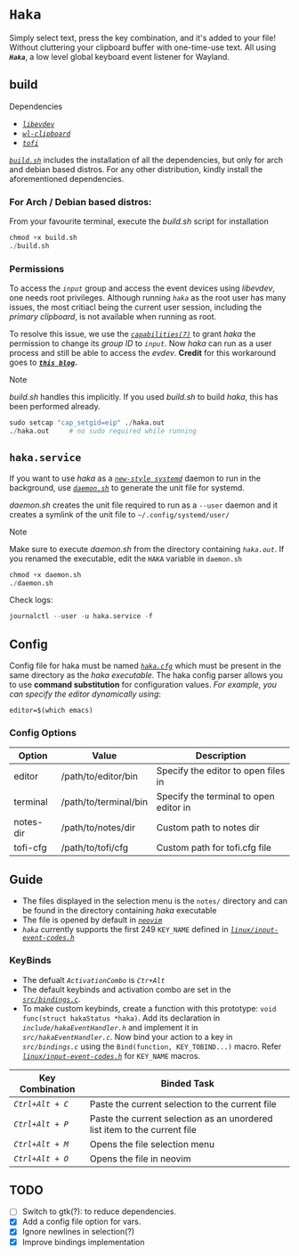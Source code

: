 # `Haka`
Simply select text, press the key combination, and it's added to your file! Without cluttering your clipboard buffer with one-time-use text. All using ***`Haka`***, a low level global keyboard event listener for Wayland.

## build
Dependencies
- *[`libevdev`](https://gitlab.freedesktop.org/libevdev/libevdev)*
- *[`wl-clipboard`](https://github.com/bugaevc/wl-clipboard)*
- *[`tofi`](https://github.com/philj56/tofi)*

*[`build.sh`](https://github.com/horrifyingHorse/haka/blob/main/build.sh)* includes the installation of all the dependencies, but only for arch and debian based distros. For any other distribution, kindly install the aforementioned dependencies.

### For Arch / Debian based distros:
From your favourite terminal, execute the *build.sh* script for installation
```python
chmod +x build.sh
./build.sh
```

### Permissions
To access the *`input`* group and access the event devices using *libevdev*, one needs root privileges. Although running *`haka`* as the root user has many issues, the most critiacl being the current user session, including the *primary clipboard*, is not available when running as root.

To resolve this issue, we use the *[`capabilities(7)`](https://man7.org/linux/man-pages/man7/capabilities.7.html)* to grant *haka* the permission to change its *group ID* to *`input`*. Now *haka* can run as a user process and still be able to access the *evdev*. **Credit** for this workaround goes to ***[`this blog`](https://suricrasia.online/blog/turning-a-keyboard-into/#:~:text=Running%20external%20programs)*.**

> [!NOTE]
> *build.sh* handles this implicitly. If you used *build.sh* to build *haka*, this has been performed already.

```python
sudo setcap "cap_setgid=eip" ./haka.out
./haka.out     # no sudo required while running
```

## `haka.service`
If you want to use *haka* as a *[`new-style systemd`](https://www.freedesktop.org/software/systemd/man/latest/daemon.html#New-Style%20Daemons)* daemon to run in the background, use *[`daemon.sh`](https://github.com/horrifyingHorse/haka/blob/main/daemon.sh)* to generate the unit file for systemd.

*daemon.sh* creates the unit file required to run as a `--user` daemon and it creates a symlink of the unit file to `~/.config/systemd/user/`

> [!NOTE]
> Make sure to execute *daemon.sh* from the directory containing *`haka.out`*. If you renamed the executable, edit the `HAKA` variable in `daemon.sh`

```python
chmod +x daemon.sh
./daemon.sh
```

Check logs:
```python
journalctl --user -u haka.service -f
```

## Config
Config file for haka must be named *[`haka.cfg`](https://github.com/horrifyingHorse/haka/blob/main/haka.cfg)* which must be present in the same directory as the *haka executable*. The haka config parser allows you to use **command substitution** for configuration values. *For example, you can specify the editor dynamically using*:

```env
editor=$(which emacs)
```

### Config Options
| Option | Value | Description |
|--------|-------|-------------|
| editor | /path/to/editor/bin | Specify the editor to open files in | 
| terminal | /path/to/terminal/bin | Specify the terminal to open editor in | 
| notes-dir | /path/to/notes/dir | Custom path to notes dir | 
| tofi-cfg | /path/to/tofi/cfg | Custom path for tofi.cfg file | 

## Guide
- The files displayed in the selection menu is the `notes/` directory and can be found in the directory containing *haka* executable
- The file is opened by default in *[`neovim`](https://github.com/neovim/neovim)*
- *`haka`* currently supports the first 249 `KEY_NAME` defined in *[`linux/input-event-codes.h`](https://raw.githubusercontent.com/whot/libevdev/refs/heads/master/include/linux/input-event-codes.h)*

### KeyBinds
- The defualt *`ActivationCombo`* is *`Ctr+Alt`*
- The default keybinds and activation combo are set in the *[`src/bindings.c`](https://github.com/horrifyingHorse/haka/blob/main/src/bindings.c)*.
- To make custom keybinds, create a function with this prototype: `void func(struct hakaStatus *haka)`. Add its declaration in *`include/hakaEventHandler.h`* and implement it in *`src/hakaEventHandler.c`*.
Now bind your action to a key in *`src/bindings.c`* using the `Bind(function, KEY_TOBIND...)` macro. Refer *[`linux/input-event-codes.h`](https://raw.githubusercontent.com/whot/libevdev/refs/heads/master/include/linux/input-event-codes.h)* for `KEY_NAME` macros.

| Key Combination | Binded Task |
|-----------------|-------------|
| *`Ctrl+Alt + C`* | Paste the current selection to the current file |
| *`Ctrl+Alt + P`* | Paste the current selection as an unordered list item to the current file |
| *`Ctrl+Alt + M`* | Opens the file selection menu |
| *`Ctrl+Alt + O`* | Opens the file in neovim |

## TODO
- [ ] Switch to gtk(?): to reduce dependencies.
- [x] Add a config file option for vars.
- [x] Ignore newlines in selection(?)
- [x] Improve bindings implementation
